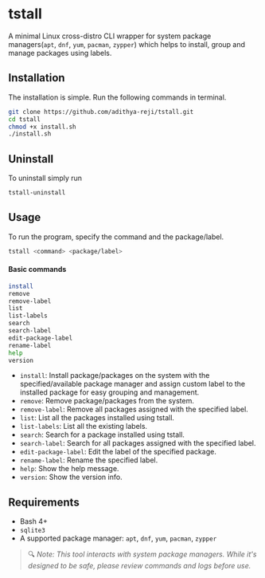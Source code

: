 # tstall
A minimal Linux cross-distro CLI wrapper for system package managers(`apt`, `dnf`, `yum`, `pacman`, `zypper`) which helps to install, group and manage packages using labels. 

## Installation
The installation is simple. Run the following commands in terminal.
```bash
git clone https://github.com/adithya-reji/tstall.git
cd tstall
chmod +x install.sh
./install.sh
```
## Uninstall
To uninstall simply run
```bash
tstall-uninstall
```
## Usage
To run the program, specify the command and the package/label.
```bash
tstall <command> <package/label>
```

#### Basic commands
```bash
install
remove
remove-label
list
list-labels
search
search-label
edit-package-label
rename-label
help
version
```

* `install`:  Install package/packages on the system with the specified/available package manager and assign custom label to the installed package for easy grouping and management.
* `remove`: Remove package/packages from the system.
* `remove-label`: Remove all packages assigned with the specified label.
* `list`: List all the packages installed using tstall.
* `list-labels`: List all the existing labels.
* `search`: Search for a package installed using tstall.
* `search-label`: Search for all packages assigned with the specified label.
* `edit-package-label`: Edit the label of the specified package.
* `rename-label`: Rename the specified label.
* `help`: Show the help message.
* `version`: Show the version info.

## Requirements
* Bash 4+
* `sqlite3`
* A supported package manager: `apt`, `dnf`, `yum`, `pacman`, `zypper`

> 🔍 *Note: This tool interacts with system package managers. While it's designed to be safe, please review commands and logs before use.*
